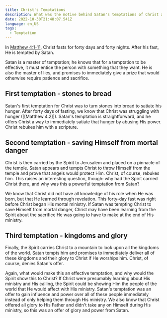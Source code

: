 ```yaml
---
title: Christ's Temptations
description: What was the motive behind Satan's temptations of Christ after his forty-day fast?
date: 2022-10-30T21:48:07.541Z
language: en_US
tags:
  - Temptation
---
```


In [Matthew 4:1-11](https://www.churchofjesuschrist.org/study/scriptures/nt/matt/4?id=p1-p11#p1), Christ fasts for forty days and forty nights. After his fast, He is tempted by Satan.

Satan is a master of temptation; he knows that for a temptation to be effective, it must entice the person with something that they want. He is also the master of lies, and promises to immediately give a prize that would otherwise require patience and sacrifice.

## First temptation - stones to bread
Satan's first temptation for Christ was to turn stones into bread to satiate his hunger. After forty days of fasting, we know that Christ was struggling with hunger ([[Matthew 4.2]]). Satan's temptation is straightforward, and he offers Christ a way to immediately satiate that hunger by abusing His power. Christ rebukes him with a scripture.

## Second temptation - saving Himself from mortal danger
Christ is then carried by the Spirit to Jerusalem and placed on a pinnacle of the temple. Satan appears and tempts Christ to throw Himself from the temple and prove that angels would protect Him. Christ, of course, rebukes him. This raises an interesting question, though: why had the Spirit carried Christ there, and why was this a powerful temptation from Satan?

We know that Christ did not have all knowledge of his role when He was born, but that He learned through revelation. This forty-day fast was right before Christ began His mortal ministry. If Satan was tempting Christ to save Himself from mortal danger, Christ may have been learning from the Spirit about the sacrifice He was going to have to make at the end of His ministry.

## Third temptation - kingdoms and glory
Finally, the Spirit carries Christ to a mountain to look upon all the kingdoms of the world. Satan tempts him and promises to immediately deliver all of these kingdoms and their glory to Christ if He worships him. Christ, of course, denies Satan's offer.

Again, what would make this an effective temptation, and why would the Spirit show this to Christ? If Christ were presumably learning about His ministry and His calling, the Spirit could be showing Him the people of the world that He would affect with His ministry. Satan's temptation was an offer to gain influence and power over all of these people immediately instead of only helping them through His ministry. We also know that Christ offered all glory to His Father and didn't take any on Himself during His ministry, so this was an offer of glory and power from Satan.
